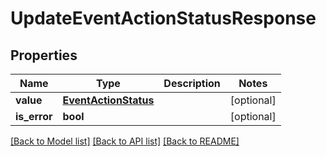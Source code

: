 # UpdateEventActionStatusResponse

## Properties
Name | Type | Description | Notes
------------ | ------------- | ------------- | -------------
**value** | [**EventActionStatus**](EventActionStatus.md) |  | [optional] 
**is_error** | **bool** |  | [optional] 

[[Back to Model list]](../README.md#documentation-for-models) [[Back to API list]](../README.md#documentation-for-api-endpoints) [[Back to README]](../README.md)


